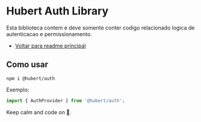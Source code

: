# Hubert Auth Library

Esta biblioteca contem e deve somente conter codigo relacionado logica de autenticacao e permissionamento.

- [Voltar para readme principal](../../README.md)

## Como usar

```
npm i @hubert/auth
```

Exemplo:

```javascript
import { AuthProvider } from '@hubert/auth';
```

Keep calm and code on 🤘.
